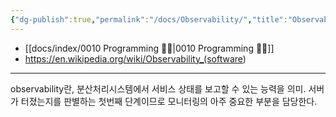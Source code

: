 ```yaml
---
{"dg-publish":true,"permalink":"/docs/Observability/","title":"Observability"}
---
```


- [[docs/index/0010 Programming 👩‍💻\|0010 Programming 👩‍💻]]
- <https://en.wikipedia.org/wiki/Observability_(software>)
___
observability란, 분산처리시스템에서 서비스 상태를 보고할 수 있는 능력을 의미. 서버가 터졌는지를 판별하는 첫번째 단계이므로 모니터링의 아주 중요한 부분을 담당한다.
